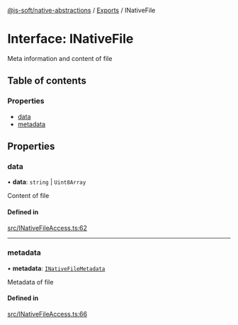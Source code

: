 [@js-soft/native-abstractions](../README.md) / [Exports](../modules.md) / INativeFile

# Interface: INativeFile

Meta information and content of file

## Table of contents

### Properties

- [data](INativeFile.md#data)
- [metadata](INativeFile.md#metadata)

## Properties

### data

• **data**: `string` \| `Uint8Array`

Content of file

#### Defined in

[src/INativeFileAccess.ts:62](https://github.com/js-soft/ts-native-access/blob/2fee55d/packages/abstractions/src/INativeFileAccess.ts#L62)

___

### metadata

• **metadata**: [`INativeFileMetadata`](INativeFileMetadata.md)

Metadata of file

#### Defined in

[src/INativeFileAccess.ts:66](https://github.com/js-soft/ts-native-access/blob/2fee55d/packages/abstractions/src/INativeFileAccess.ts#L66)
